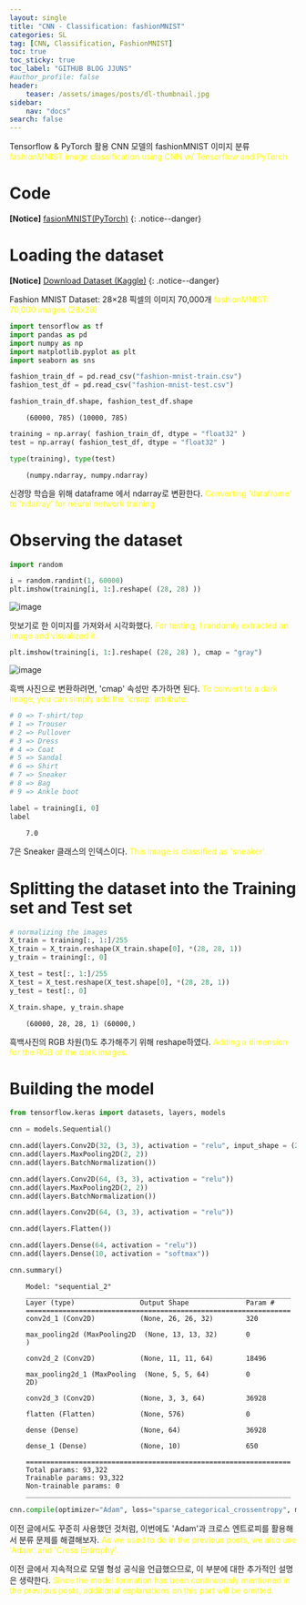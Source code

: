 ```yaml
---
layout: single
title: "CNN - Classification: fashionMNIST"
categories: SL
tag: [CNN, Classification, FashionMNIST]
toc: true
toc_sticky: true
toc_label: "GITHUB BLOG JJUNS"
#author_profile: false
header:
    teaser: /assets/images/posts/dl-thumbnail.jpg
sidebar:
    nav: "docs"
search: false
---
```


Tensorflow & PyTorch 활용 CNN 모델의 fashionMNIST 이미지 분류 <span style="color: yellow"> fashionMNIST image classification using CNN w/ Tensorflow and PyTorch </span>

# Code
**[Notice]** [fasionMNIST(PyTorch)](https://github.com/hchoi256/cs540-AI/tree/main/introduction-to-pytorch)
{: .notice--danger}

# Loading the dataset

**[Notice]** [Download Dataset (Kaggle)](https://www.kaggle.com/datasets/zalando-research/fashionmnist)
{: .notice--danger}

Fashion MNIST Dataset: 28×28 픽셀의 이미지 70,000개 <span style="color: yellow"> fashionMNIST: 70,000 images (28x28) </span>

```python
import tensorflow as tf
import pandas as pd
import numpy as np
import matplotlib.pyplot as plt
import seaborn as sns

fashion_train_df = pd.read_csv("fashion-mnist-train.csv")
fashion_test_df = pd.read_csv("fashion-mnist-test.csv")

fashion_train_df.shape, fashion_test_df.shape
```


        (60000, 785) (10000, 785)



```python
training = np.array( fashion_train_df, dtype = "float32" )
test = np.array( fashion_test_df, dtype = "float32" )

type(training), type(test)
```

        (numpy.ndarray, numpy.ndarray)


신경망 학습을 위해 dataframe 에서 ndarray로 변환한다. <span style="color: yellow"> Converting 'dataframe' to 'ndarray' for neural network training. </span>



# Observing the dataset

```python
import random

i = random.randint(1, 60000)
plt.imshow(training[i, 1:].reshape( (28, 28) ))
```

![image](https://user-images.githubusercontent.com/39285147/182385271-f1ff8063-f94e-4429-a4b4-297a03614bc3.png)



맛보기로 한 이미지를 가져와서 시각화했다. <span style="color: yellow"> For testing, I randomly extracted an image and visualized it. </span>


```python
plt.imshow(training[i, 1:].reshape( (28, 28) ), cmap = "gray")
```

![image](https://user-images.githubusercontent.com/39285147/182385314-997733f2-2858-4d25-a767-37387a3d2033.png)

흑백 사진으로 변환하려면, 'cmap' 속성만 추가하면 된다. <span style="color: yellow"> To convert to a dark image, you can simply add the 'cmap' attribute. </span>


```python
# 0 => T-shirt/top
# 1 => Trouser
# 2 => Pullover
# 3 => Dress
# 4 => Coat
# 5 => Sandal
# 6 => Shirt
# 7 => Sneaker
# 8 => Bag
# 9 => Ankle boot

label = training[i, 0]
label
```

        7.0


7은 Sneaker 클래스의 인덱스이다. <span style="color: yellow"> This image is classified as 'sneaker'.</span>


# Splitting the dataset into the Training set and Test set

```python
# normalizing the images
X_train = training[:, 1:]/255
X_train = X_train.reshape(X_train.shape[0], *(28, 28, 1))
y_train = training[:, 0] 

X_test = test[:, 1:]/255
X_test = X_test.reshape(X_test.shape[0], *(28, 28, 1))
y_test = test[:, 0]

X_train.shape, y_train.shape
```

        (60000, 28, 28, 1) (60000,)


흑백사진의 RGB 차원(1)도 추가해주기 위해 reshape하였다. <span style="color: yellow"> Adding a dimension for the RGB of the dark images. </span>

# Building the model

```python
from tensorflow.keras import datasets, layers, models

cnn = models.Sequential()

cnn.add(layers.Conv2D(32, (3, 3), activation = "relu", input_shape = (28, 28, 1)))
cnn.add(layers.MaxPooling2D(2, 2))
cnn.add(layers.BatchNormalization())

cnn.add(layers.Conv2D(64, (3, 3), activation = "relu"))
cnn.add(layers.MaxPooling2D(2, 2))
cnn.add(layers.BatchNormalization())

cnn.add(layers.Conv2D(64, (3, 3), activation = "relu"))

cnn.add(layers.Flatten())

cnn.add(layers.Dense(64, activation = "relu"))
cnn.add(layers.Dense(10, activation = "softmax"))

cnn.summary()
```


        Model: "sequential_2"
        _________________________________________________________________
        Layer (type)                Output Shape              Param #   
        =================================================================
        conv2d_1 (Conv2D)           (None, 26, 26, 32)        320       
                                                                        
        max_pooling2d (MaxPooling2D  (None, 13, 13, 32)       0         
        )                                                               
                                                                        
        conv2d_2 (Conv2D)           (None, 11, 11, 64)        18496     
                                                                        
        max_pooling2d_1 (MaxPooling  (None, 5, 5, 64)         0         
        2D)                                                             
                                                                        
        conv2d_3 (Conv2D)           (None, 3, 3, 64)          36928     
                                                                        
        flatten (Flatten)           (None, 576)               0         
                                                                        
        dense (Dense)               (None, 64)                36928     
                                                                        
        dense_1 (Dense)             (None, 10)                650       
                                                                        
        =================================================================
        Total params: 93,322
        Trainable params: 93,322
        Non-trainable params: 0
        _________________________________________________________________


```python
cnn.compile(optimizer="Adam", loss="sparse_categorical_crossentropy", metrics = ["accuracy"])
```

이전 글에서도 꾸준히 사용했던 것처럼, 이번에도 'Adam'과 크로스 엔트로피를 활용해서 분류 문제를 해결해보자.<span style="color: yellow"> As we used to do in the previous posts, we also use 'Adam' and 'Cross Entrophy'. </span>

이전 글에서 지속적으로 모델 형성 공식을 언급했으므로, 이 부분에 대한 추가적인 설명은 생략한다. <span style="color: yellow"> Since the model formation has been continuously mentioned in the previous posts, additional explanations on this part will be omitted. </span>